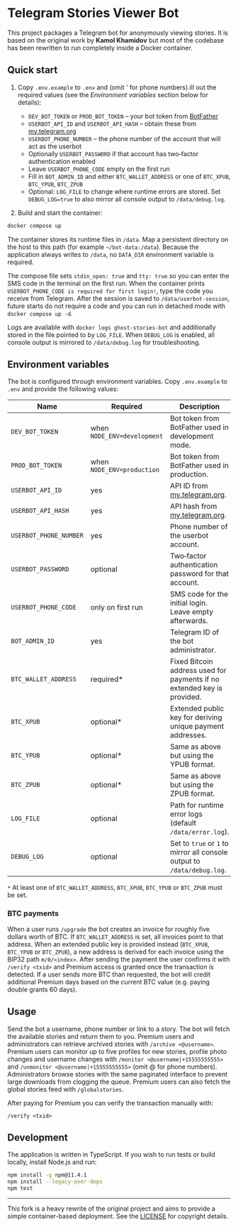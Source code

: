 # Telegram Stories Viewer Bot

This project packages a Telegram bot for anonymously viewing stories. It is based on the original work by **Kamol Khamidov** but most of the codebase has been rewritten to run completely inside a Docker container.

## Quick start

1. Copy `.env.example` to `.env` and  (omit ' for phone numbers).ill out the required values (see the
   *Environment variables* section below for details):
   - `DEV_BOT_TOKEN` or `PROD_BOT_TOKEN` – your bot token from [BotFather](https://t.me/BotFather)
   - `USERBOT_API_ID` and `USERBOT_API_HASH` – obtain these from [my.telegram.org](https://my.telegram.org)
   - `USERBOT_PHONE_NUMBER` – the phone number of the account that will act as the userbot
   - Optionally `USERBOT_PASSWORD` if that account has two‑factor authentication enabled
   - Leave `USERBOT_PHONE_CODE` empty on the first run
   - Fill in `BOT_ADMIN_ID` and either `BTC_WALLET_ADDRESS` or one of `BTC_XPUB`, `BTC_YPUB`, `BTC_ZPUB`
   - Optional: `LOG_FILE` to change where runtime errors are stored. Set `DEBUG_LOG=true` to also mirror all console output to `/data/debug.log`.

2. Build and start the container:

```bash
docker compose up
```

The container stores its runtime files in `/data`. Map a persistent directory on
the host to this path (for example `~/bot-data:/data`). Because the application
always writes to `/data`, no `DATA_DIR` environment variable is required.

The compose file sets `stdin_open: true` and `tty: true` so you can enter the SMS code in the terminal on the first run. When the container prints `USERBOT_PHONE_CODE is required for first login!`, type the code you receive from Telegram. After the session is saved to `/data/userbot-session`, future starts do not require a code and you can run in detached mode with `docker compose up -d`.

Logs are available with `docker logs ghost-stories-bot` and additionally stored in the file pointed to by `LOG_FILE`. When `DEBUG_LOG` is enabled, all console output is mirrored to `/data/debug.log` for troubleshooting.

## Environment variables

The bot is configured through environment variables. Copy `.env.example` to `.env` and provide the following values:

| Name | Required | Description |
| ---- | -------- | ----------- |
| `DEV_BOT_TOKEN` | when `NODE_ENV=development` | Bot token from BotFather used in development mode. |
| `PROD_BOT_TOKEN` | when `NODE_ENV=production` | Bot token from BotFather used in production. |
| `USERBOT_API_ID` | yes | API ID from [my.telegram.org](https://my.telegram.org). |
| `USERBOT_API_HASH` | yes | API hash from [my.telegram.org](https://my.telegram.org). |
| `USERBOT_PHONE_NUMBER` | yes | Phone number of the userbot account. |
| `USERBOT_PASSWORD` | optional | Two‑factor authentication password for that account. |
| `USERBOT_PHONE_CODE` | only on first run | SMS code for the initial login. Leave empty afterwards. |
| `BOT_ADMIN_ID` | yes | Telegram ID of the bot administrator. |
| `BTC_WALLET_ADDRESS` | required* | Fixed Bitcoin address used for payments if no extended key is provided. |
| `BTC_XPUB` | optional* | Extended public key for deriving unique payment addresses. |
| `BTC_YPUB` | optional* | Same as above but using the YPUB format. |
| `BTC_ZPUB` | optional* | Same as above but using the ZPUB format. |
| `LOG_FILE` | optional | Path for runtime error logs (default `/data/error.log`). |
| `DEBUG_LOG` | optional | Set to `true` or `1` to mirror all console output to `/data/debug.log`. |

`*` At least one of `BTC_WALLET_ADDRESS`, `BTC_XPUB`, `BTC_YPUB` or `BTC_ZPUB` must be set.

### BTC payments

When a user runs `/upgrade` the bot creates an invoice for roughly five dollars worth of BTC. If `BTC_WALLET_ADDRESS` is set, all invoices point to that address. When an extended public key is provided instead (`BTC_XPUB`, `BTC_YPUB` or `BTC_ZPUB`), a new address is derived for each invoice using the BIP32 path `m/0/<index>`. After sending the payment the user confirms it with `/verify <txid>` and Premium access is granted once the transaction is detected.
If a user sends more BTC than requested, the bot will credit additional Premium days based on the current BTC value (e.g. paying double grants 60 days).

## Usage

Send the bot a username, phone number or link to a story. The bot will fetch the available stories and return them to you. Premium users and administrators can retrieve archived stories with `/archive <@username>`. Premium users can monitor up to five profiles for new stories, profile photo changes and username changes with `/monitor <@username|+15555555555>` and `/unmonitor <@username|+15555555555>` (omit @ for phone numbers).
Administrators browse stories with the same paginated interface to prevent large downloads from clogging the queue.
Premium users can also fetch the global stories feed with `/globalstories`.

After paying for Premium you can verify the transaction manually with:

```
/verify <txid>
```

## Development

The application is written in TypeScript. If you wish to run tests or build locally, install Node.js and run:

```bash
npm install -g npm@11.4.1
npm install --legacy-peer-deps
npm test
```

---

This fork is a heavy rewrite of the original project and aims to provide a simple container-based deployment. See the [LICENSE](LICENSE) for copyright details.
